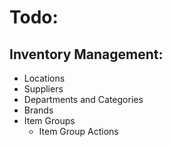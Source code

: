# Todo:
## Inventory Management:
- Locations
- Suppliers
- Departments and Categories
- Brands
- Item Groups
  - Item Group Actions
